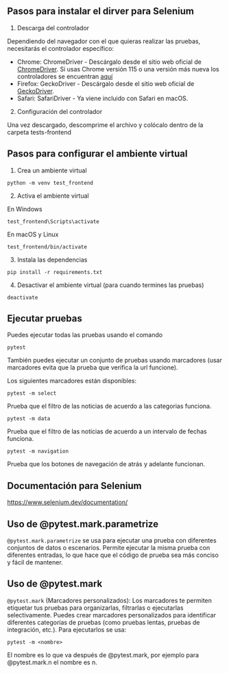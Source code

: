 ## Pasos para instalar el dirver para Selenium

1. Descarga del controlador

Dependiendo del navegador con el que quieras realizar las pruebas, necesitarás el controlador específico:

* Chrome: ChromeDriver - Descárgalo desde el sitio web oficial de [ChromeDriver](https://sites.google.com/chromium.org/driver/). Si usas Chrome versión 115 o una versión más nueva los controladores se encuentran [aquí](https://googlechromelabs.github.io/chrome-for-testing/)
* Firefox: GeckoDriver - Descárgalo desde el sitio web oficial de [GeckoDriver](https://github.com/mozilla/geckodriver/releases).
* Safari: SafariDriver - Ya viene incluido con Safari en macOS.

2. Configuración del controlador

Una vez descargado, descomprime el archivo y colócalo dentro de la carpeta tests-frontend

## Pasos para configurar el ambiente virtual

1. Crea un ambiente virtual

```
python -m venv test_frontend
```

2. Activa el ambiente virtual

En Windows

```
test_frontend\Scripts\activate
```

En macOS y Linux

```
test_frontend/bin/activate
```

3. Instala las dependencias

```
pip install -r requirements.txt
```

4. Desactivar el ambiente virtual (para cuando termines las pruebas)

```
deactivate
```
## Ejecutar pruebas

Puedes ejecutar todas las pruebas usando el comando

```
pytest
```

También puedes ejecutar un conjunto de pruebas usando marcadores (usar marcadores evita que la prueba que verifica la url funcione).

Los siguientes marcadores están disponibles:

```
pytest -m select
```
Prueba que el filtro de las noticias de acuerdo a las categorias funciona.

```
pytest -m data
```
Prueba que el filtro de las noticias de acuerdo a un intervalo de fechas funciona.

```
pytest -m navigation
```
Prueba que los botones de navegación de atrás y adelante funcionan.

## Documentación para Selenium

https://www.selenium.dev/documentation/

## Uso de @pytest.mark.parametrize

`@pytest.mark.parametrize` se usa para ejecutar una prueba con diferentes conjuntos de datos o escenarios. Permite ejecutar la misma prueba con diferentes entradas, lo que hace que el código de prueba sea más conciso y fácil de mantener.

## Uso de @pytest.mark

`@pytest.mark` (Marcadores personalizados): Los marcadores te permiten etiquetar tus pruebas para organizarlas, filtrarlas o ejecutarlas selectivamente. Puedes crear marcadores personalizados para identificar diferentes categorías de pruebas (como pruebas lentas, pruebas de integración, etc.). Para ejecutarlos se usa:

```
pytest -m <nombre>
```

El nombre es lo que va después de @pytest.mark, por ejemplo para @pytest.mark.n el nombre es n.
